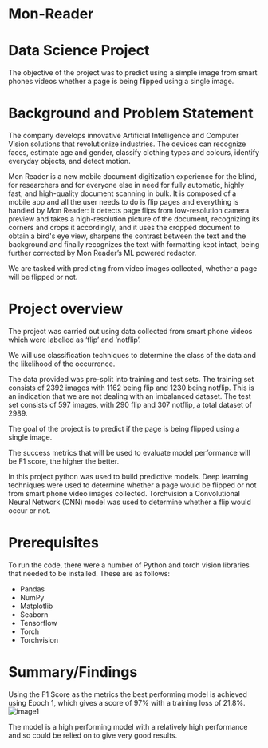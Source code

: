 # Mon-Reader

# Data Science Project

The objective of the project was to predict using a simple image from smart phones videos whether a page is being flipped using a single image.

# Background and Problem Statement

The company develops innovative Artificial Intelligence and Computer Vision solutions that revolutionize industries. The devices can recognize faces, estimate age and gender, classify clothing types and colours, identify everyday objects, and detect motion. 

Mon Reader is a new mobile document digitization experience for the blind, for researchers and for everyone else in need for fully automatic, highly fast, and high-quality document scanning in bulk. It is composed of a mobile app and all the user needs to do is flip pages and everything is handled by Mon Reader: it detects page flips from low-resolution camera preview and takes a high-resolution picture of the document, recognizing its corners and crops it accordingly, and it uses the cropped document to obtain a bird's eye view, sharpens the contrast between the text and the background and finally recognizes the text with formatting kept intact, being further corrected by Mon Reader’s ML powered redactor.

We are tasked with predicting from video images collected, whether a page will be flipped or not.

# Project overview

The project was carried out using data collected from smart phone videos which were labelled as ‘flip’ and ‘notflip’.

We will use classification techniques to determine the class of the data and the likelihood of the occurrence.

The data provided was pre-split into training and test sets. The training set consists of 2392 images with 1162 being flip and 1230 being notflip. This is an indication that we are not dealing with an imbalanced dataset. The test set consists of 597 images, with 290 flip and 307 notflip, a total dataset of 2989.


The goal of the project is to predict if the page is being flipped using a single image.

The success metrics that will be used to evaluate model performance will be F1 score, the higher the better.

In this project python was used to build predictive models. Deep learning techniques were used to determine whether a page would be flipped or not from smart phone video images collected. Torchvision a   Convolutional Neural Network (CNN) model was used to determine whether a flip would occur or not. 

# Prerequisites

To run the code, there were a number of Python and torch vision libraries that needed to be installed. These are as follows:

*	Pandas
*	NumPy
*	Matplotlib
* Seaborn
*	Tensorflow
*	Torch
*	Torchvision


# Summary/Findings
Using the F1 Score as the metrics the best performing model is achieved using Epoch 1, which gives a score of 97% with a training loss of 21.8%.
![image1](https://user-images.githubusercontent.com/70951375/151297352-9b0ed930-937d-4159-8610-dac4bff763af.JPG)

The model is a high performing model with a relatively high performance and so could be relied on to give very good results.


